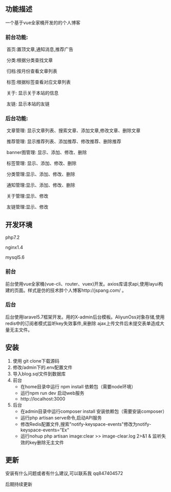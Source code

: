 

## 功能描述

一个基于vue全家桶开发的的个人博客


### 前台功能:

​	首页:置顶文章,通知消息,推荐广告

​	分类:根据分类查找文章

​	归档:按月份查看文章列表

​	标签:根据标签查看对应文章列表

​	关于: 显示关于本站的信息

​	友链: 显示本站的友链

### 后台功能:

​	文章管理:  显示文章列表、搜索文章、添加文章,修改文章、删除文章

​	推荐管理: 显示推荐列表、添加推荐、修改推荐、删除推荐

​	banner图管理: 显示、添加、修改、删除

​	标签管理: 显示、添加、修改、删除

​	分类管理:显示、添加、修改、删除

​	通知管理:显示、添加、修改、删除

​	关于管理:显示、修改

​	友链管理:显示、修改

## 开发环境

php7.2

nginx1.4

mysql5.6

### 前台

​	前台使用vue全家桶(vue-cli、router、vuex)开发。axios库请求api,使用layui构建的页面。样式是仿的技术胖个人博客http://jspang.com/ 。

### 后台

​	后台使用laravel5.7框架开发。用的X-admin后台模板。AliyunOss对象存储,使用redis中的订阅者模式监听key失效事件,来删除 ajax上传文件后未提交表单造成大量无主文件。



## 安装

1. 使用 git clone下载源码
2. 修改/admin下的.env配置文件
3. 导入blog.sql文件到数据库
4. 前台
   - 在home目录中运行 npm install 依赖包（需要node环境）
   - 运行npm run dev 启动web服务
   - http://localhost:3000
5. 后台
   - 在admin目录中运行composer install 安装依赖包（需要安装composer）
   - 运行php artisan serve命令,启动API服务
   - 修改Redis配置文件,搜索"notify-keyspace-events"修改为notify-keyspace-events=”Ex“
   - 运行nohup php artisan image:clear >> image-clear.log 2>&1 & 监听失效的key删除无主文件

## 更新

安装有什么问题或者有什么建议,可以联系我 qq847404572

后期持续更新



​	

​	

​	
